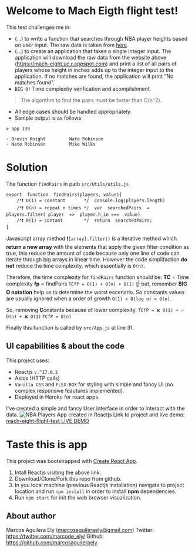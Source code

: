 # Welcome to Mach Eigth flight test!

This test challenges me in:
- (...) to write a function that searches through NBA player heights
based on user input. The raw data is taken from [here](https://mach-eight.uc.r.appspot.com/).
- (...) to create an application that takes a single integer input. The
application will download the raw data from the website above
(https://mach-eight.uc.r.appspot.com) and print a list of all pairs of players
whose height in inches adds up to the integer input to the application. If no
matches are found, the application will print "No matches found".
- `BIG O!` Time complexity verification and acomplishment. 
>The algorithm to find the pairs must be faster than O(n^2).
- All edge cases should be handled appropriately.
- Sample output is as follows:
```
> app 139

- Brevin Knight         Nate Robinson
- Nate Robinson         Mike Wilks
```

# Solution

The function `findPairs` in path `src/Utils/utils.js` 
```
export  function  findPairs(players, value){
	/*❗ O(1) = constant       */  console.log(players.length)
	/*❗ O(n) = repeat n times */  var  searchedPairs  =  players.filter( player  =>  player.h_in ===  value) 
	/*❗ O(1) = contant        */  return  searchedPairs;
}
```
Javascript array method ❗`[array].filter()` is a iterative method  which **return a new array** with the elements that apply the given filter condition as true, this reduce the amount of code because only one line of code can iterate through big arrays in linear time. However the code simplifaction **do not** reduce the time complexity, which essentially is `O(n)`.

Therefore, the time complexity for `findPairs` function should be:
**TC** = Time complexity
**fp**  = findPairs
`TCfP = O(1) + O(n) + O(1)` ☝ but, remember **BIG O notation** help us to determine the worst escenario. So constants values are usually ignored when a order of growth `O(1) < O(log n) < O(n)`. 

So, removing **C**onstants because of lower complexity.
`TCfP = ❌ O(1) + ✅ O(n) + ❌ O(1)`
`TCfP = O(n)`

Finally this function is called by `src/App.js` at line 31.

## UI capabilities & about the code

This project uses:
- Reactjs `v.^17.0.2`
- Axios (HTTP calls)
- `Vanilla CSS` and `FLEX-BOX` for styling with simple and fancy UI (no complex responsive feautures implemented).
- Deployed in Heroku for react apps.

I've created a simple and fancy User interface in order to interact with the data.
![NBA Players App created in Reactjs](https://i.ibb.co/tmwnMNN/Screen-Shot-2021-10-07-at-2-42-15-PM.png)
Link to project and live demo: [mach-eight-flight-test LIVE DEMO](https://mach-eight-flight-test.herokuapp.com/)

# Taste this is app

This project was bootstrapped with [Create React App](https://github.com/facebook/create-react-app).
1. Intall Reactjs visiting the above link.
2. Download/Clone/Fork this repo from github.
3. In you local machine (previous Reactjs installation) navigate to project location and run `npm install` in order to install **npm** dependencies.
4. Run `npm start` for init the web browser visualization.

## About author

Marcos Aguilera Ely (marcosaguileraely@gmail.com)
Twitter: https://twitter.com/marcode_ely/ 
Github: https://github.com/marcosaguileraely
